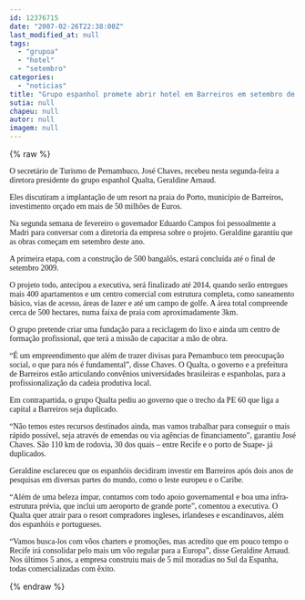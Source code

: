 ```yaml
---
id: 12376715
date: "2007-02-26T22:38:00Z"
last_modified_at: null
tags:
  - "grupoa"
  - "hotel"
  - "setembro"
categories:
  - "noticias"
title: "Grupo espanhol promete abrir hotel em Barreiros em setembro de 2009"
sutia: null
chapeu: null
autor: null
imagem: null
---
```

{% raw %}
<p><P><FONT face=Verdana>O secretário de Turismo de Pernambuco, José Chaves, recebeu nesta segunda-feira a diretora presidente do grupo espanhol Qualta, Geraldine Arnaud. </FONT></P></p>
<p><P><FONT face=Verdana>Eles discutiram a implantação de um resort na praia do Porto, município de Barreiros, investimento orçado em mais de 50 milhões de Euros. </FONT></P></p>
<p><P><FONT face=Verdana>Na segunda semana de fevereiro o governador Eduardo Campos foi pessoalmente a Madri para conversar com a diretoria da empresa sobre o projeto. Geraldine garantiu que as obras começam em setembro deste ano. </FONT></P></p>
<p><P><FONT face=Verdana>A primeira etapa, com a construção de 500 bangalôs, estará concluída até o final de setembro 2009. </FONT></P></p>
<p><P><FONT face=Verdana>O projeto todo, antecipou a executiva, será finalizado até 2014, quando serão entregues mais 400 apartamentos e um centro comercial com estrutura completa, como saneamento básico, vias de acesso, áreas de lazer e até um campo de golfe. A área total compreende cerca de 500 hectares, numa faixa de praia com aproximadamente 3km. </FONT></P></p>
<p><P><FONT face=Verdana>O grupo pretende criar uma fundação para a reciclagem do lixo e ainda um centro de formação profissional, que terá a missão de capacitar a mão de obra. </FONT></P></p>
<p><P><FONT face=Verdana>“É um empreendimento que além de trazer divisas para Pernambuco tem preocupação social, o que para nós é fundamental”, disse Chaves. O Qualta, o governo e a prefeitura de Barreiros estão articulando convênios universidades brasileiras e espanholas, para a profissionalização da cadeia produtiva local.</FONT></P></p>
<p><P><FONT face=Verdana>Em contrapartida, o grupo Qualta pediu ao governo que o trecho da PE 60 que liga a capital a Barreiros seja duplicado. </FONT></P></p>
<p><P><FONT face=Verdana>“Não temos estes recursos destinados ainda, mas vamos trabalhar para conseguir o mais rápido possível, seja através de emendas ou via agências de financiamento”, garantiu José Chaves. São 110 km de rodovia, 30 dos quais – entre Recife e o porto de Suape- já duplicados. </FONT></P></p>
<p><P><FONT face=Verdana>Geraldine esclareceu que os espanhóis decidiram investir em Barreiros após dois anos de pesquisas em diversas partes do mundo, como o leste europeu e o Caribe. </FONT></P></p>
<p><P><FONT face=Verdana>“Além de uma beleza ímpar, contamos com todo apoio governamental e boa uma infra-estrutura prévia, que inclui um aeroporto de grande porte”, comentou a executiva. O Qualta quer atrair para o resort compradores ingleses, irlandeses e escandinavos, além dos espanhóis e portugueses. </FONT></P></p>
<p><P><FONT face=Verdana>“Vamos busca-los com vôos charters e promoções, mas acredito que em pouco tempo o Recife irá consolidar pelo mais um vôo regular para a Europa”, disse Geraldine Arnaud. Nos últimos 5 anos, a empresa construiu mais de 5 mil moradias no Sul da Espanha, todas comercializadas com êxito.</FONT></P> </p>
{% endraw %}